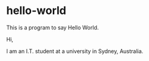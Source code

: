 # hello-world
This is a program to say Hello World.

Hi,

I am an I.T. student at a university in Sydney, Australia.
